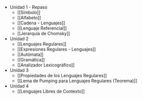 - Unidad 1 - Repaso
	- [[Símbolo]] 
	- [[Alfabeto]] 
	- [[Cadena - Lenguajes]]  
	- [[Lenguaje Referencial]] 
	- [[Jerarquía de Chomsky]]
- Unidad 2 
	- [[Lenguajes Regulares]] 
	- [[Expresiones Regulares - Lenguajes]] 
	- [[Autómata]] 
	- [[Gramática]] 
	- [[Analizador Lexicográfico]] 
- Unidad 3
	- [[Propiedades de los Lenguajes Regulares]] 
	- [[Lema de Pumping para Lenguajes Regulares (Teorema)]] 
- Unidad 4
	- [[Lenguajes Libres de Contexto]] 